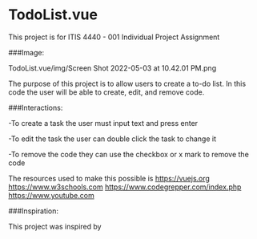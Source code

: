 # TodoList.vue

This project is for ITIS 4440 - 001 Individual Project Assignment

###Image:

TodoList.vue/img/Screen Shot 2022-05-03 at 10.42.01 PM.png


The purpose of this project is to allow users to create a to-do list. 
In this code the user will be able to create, edit, and remove code.

###Interactions:

-To create a task the user must input text and press enter

-To edit the task the user can double click the task to change it

-To remove the code they can use the checkbox or x mark to remove the code

The resources used to make this possible is
https://vuejs.org
https://www.w3schools.com
https://www.codegrepper.com/index.php
https://www.youtube.com

###Inspiration:

This project was inspired by 
